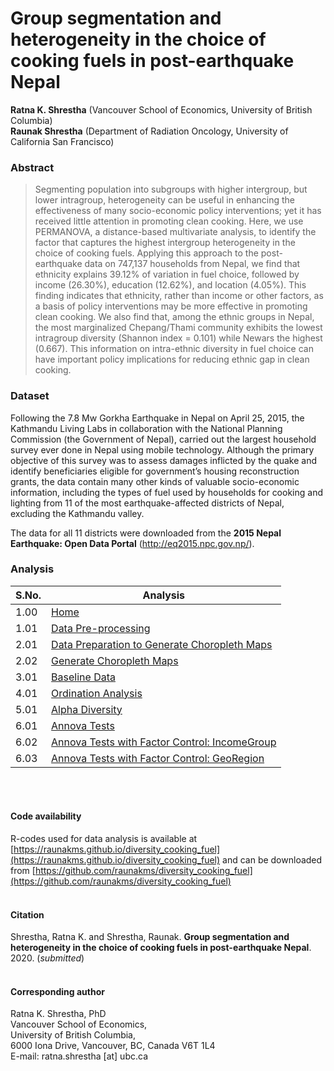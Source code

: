 # Group segmentation and heterogeneity in the choice of cooking fuels in post-earthquake Nepal

**Ratna K. Shrestha** (Vancouver School of Economics, University of British Columbia)<br/>
**Raunak Shrestha** (Department of Radiation Oncology, University of California San Francisco)<br/>


### Abstract
> Segmenting population into subgroups with higher intergroup, but lower intragroup, heterogeneity can be useful in enhancing the effectiveness of many socio-economic policy interventions; yet it has received little attention in promoting clean cooking. Here, we use PERMANOVA, a distance-based multivariate analysis, to identify the factor that captures the highest intergroup heterogeneity in the choice of cooking fuels. Applying this approach to the post-earthquake data on 747,137 households from Nepal, we find that ethnicity explains 39.12% of variation in fuel choice, followed by income (26.30%), education (12.62%), and location (4.05%). This finding indicates that ethnicity, rather than income or other factors, as a basis of policy interventions may be more effective in promoting clean cooking. We also find that, among the ethnic groups in Nepal, the most marginalized Chepang/Thami community exhibits the lowest intragroup diversity (Shannon index = 0.101) while Newars the highest (0.667). This information on intra-ethnic diversity in fuel choice can have important policy implications for reducing ethnic gap in clean cooking.

### Dataset
Following the 7.8 Mw Gorkha Earthquake in Nepal on April 25, 2015, the Kathmandu Living Labs in collaboration with the National Planning Commission (the Government of Nepal), carried out the largest household survey ever done in Nepal using mobile technology. Although the primary objective of this survey was to assess damages inflicted by the quake and identify beneficiaries eligible for government’s housing reconstruction grants, the data contain many other kinds of valuable socio-economic information, including the types of fuel used by households for cooking and lighting from 11 of the most earthquake-affected districts of Nepal, excluding the Kathmandu valley. 

The data for all 11 districts were downloaded from the **2015 Nepal Earthquake: Open Data Portal** (<http://eq2015.npc.gov.np/>). 

### Analysis

| S.No. | Analysis                                                                                                                                             |
|-------|------------------------------------------------------------------------------------------------------------------------------------------------------|
| 1.00  | [Home](https://raunakms.github.io/diversity_cooking_fuel/)                                                                          |
| 1.01  | [Data Pre-processing](https://raunakms.github.io/diversity_cooking_fuel/01_01_data_preprocess.html)                                |
| 2.01  | [Data Preparation to Generate Choropleth Maps](https://raunakms.github.io/diversity_cooking_fuel/02_01_maps_data_preparation.html) |
| 2.02  | [Generate Choropleth Maps](https://raunakms.github.io/diversity_cooking_fuel/02_02_maps_plot.html)                                 |
| 3.01  | [Baseline Data](https://raunakms.github.io/diversity_cooking_fuel/03_01_baseline_data.html)                                |
| 4.01  | [Ordination Analysis](https://raunakms.github.io/diversity_cooking_fuel/04_01_ordination_analysis.html) |
| 5.01  | [Alpha Diversity](https://raunakms.github.io/diversity_cooking_fuel/05_01_alpha_diversity.html)                                 |
| 6.01  | [Annova Tests](https://raunakms.github.io/diversity_cooking_fuel/06_01_annova_tests.html)                                |
| 6.02  | [Annova Tests with Factor Control: IncomeGroup](https://raunakms.github.io/diversity_cooking_fuel/06_02_annova_tests_factor_control_income.html) |
| 6.03  | [Annova Tests with Factor Control: GeoRegion](https://raunakms.github.io/diversity_cooking_fuel/06_03_annova_tests_factor_control_georegion.html)                                 |


<br/><br/>

#### Code availability
R-codes used for data analysis is available at [https://raunakms.github.io/diversity_cooking_fuel](https://raunakms.github.io/diversity_cooking_fuel) and can be downloaded from [https://github.com/raunakms/diversity_cooking_fuel](https://github.com/raunakms/diversity_cooking_fuel)
<br/><br/>

#### Citation
Shrestha, Ratna K. and Shrestha, Raunak. **Group segmentation and heterogeneity in the choice of cooking fuels in post-earthquake Nepal**. 2020. (*submitted*)
<br/><br/>

#### Corresponding author
Ratna K. Shrestha, PhD <br/>
Vancouver School of Economics, <br/>
University of British Columbia, <br/>
6000 Iona Drive, Vancouver, BC, Canada V6T 1L4 <br/>
E-mail: ratna.shrestha [at] ubc.ca<br/>
